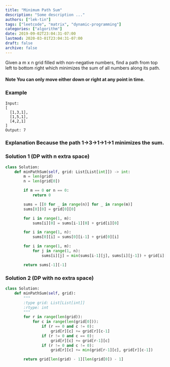 ```yaml
---
title: "Minimum Path Sum"
description: "Some description ..."
authors: ["lek-tin"]
tags: ["leetcode", "matrix", "dynamic-programming"]
categories: ["algorithm"]
date: 2019-09-02T23:04:31-07:00
lastmod: 2020-03-01T23:04:31-07:00
draft: false
archive: false
---
```

Given a m x n grid filled with non-negative numbers, find a path from top left to bottom right which minimizes the sum of all numbers along its path.

#### Note You can only move either down or right at any point in time.

### Example
```
Input:
[
  [1,3,1],
  [1,5,1],
  [4,2,1]
]
Output: 7
```
### Explanation Because the path 1→3→1→1→1 minimizes the sum.

### Solution 1 (DP with n extra space)

```python
class Solution:
    def minPathSum(self, grid: List[List[int]]) -> int:
        m = len(grid)
        n = len(grid[0])

        if m == 0 or n == 0:
            return 0

        sums = [[0 for _ in range(n)] for _ in range(m)]
        sums[0][0] = grid[0][0]

        for i in range(1, m):
            sums[i][0] = sums[i-1][0] + grid[i][0]

        for i in range(1, n):
            sums[0][i] = sums[0][i-1] + grid[0][i]

        for i in range(1, m):
            for j in range(1, n):
                sums[i][j] = min(sums[i-1][j], sums[i][j-1]) + grid[i][j]

        return sums[-1][-1]
```

### Solution 2 (DP with no extra space)

```python
class Solution:
    def minPathSum(self, grid):
        """
        :type grid: List[List[int]]
        :rtype: int
        """
        for r in range(len(grid)):
            for c in range(len(grid[0])):
                if (r == 0 and c != 0):
                    grid[r][c] += grid[r][c-1]
                if (r != 0 and c == 0):
                    grid[r][c] += grid[r-1][c]
                if (r != 0 and c != 0):
                    grid[r][c] += min(grid[r-1][c], grid[r][c-1])

        return grid[len(grid) - 1][len(grid[0]) - 1]
```
